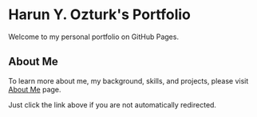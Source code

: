 # Harun Y. Ozturk's Portfolio

Welcome to my personal portfolio on GitHub Pages.

## About Me

To learn more about me, my background, skills, and projects, please visit [About Me](aboutme.html) page.

Just click the link above if you are not automatically redirected.
